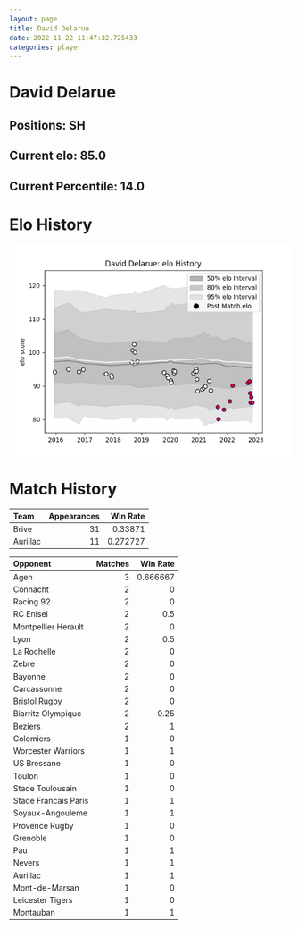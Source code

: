 ```yaml
---  
layout: page  
title: David Delarue  
date: 2022-11-22 11:47:32.725433  
categories: player  
---
```

# David Delarue

## Positions: SH

## Current elo: 85.0

## Current Percentile: 14.0

# Elo History


![elo history](history_DavidDelarue.png)
# Match History


| Team     |   Appearances |   Win Rate |
|:---------|--------------:|-----------:|
| Brive    |            31 |   0.33871  |
| Aurillac |            11 |   0.272727 |

| Opponent             |   Matches |   Win Rate |
|:---------------------|----------:|-----------:|
| Agen                 |         3 |   0.666667 |
| Connacht             |         2 |   0        |
| Racing 92            |         2 |   0        |
| RC Enisei            |         2 |   0.5      |
| Montpellier Herault  |         2 |   0        |
| Lyon                 |         2 |   0.5      |
| La Rochelle          |         2 |   0        |
| Zebre                |         2 |   0        |
| Bayonne              |         2 |   0        |
| Carcassonne          |         2 |   0        |
| Bristol Rugby        |         2 |   0        |
| Biarritz Olympique   |         2 |   0.25     |
| Beziers              |         2 |   1        |
| Colomiers            |         1 |   0        |
| Worcester Warriors   |         1 |   1        |
| US Bressane          |         1 |   0        |
| Toulon               |         1 |   0        |
| Stade Toulousain     |         1 |   0        |
| Stade Francais Paris |         1 |   1        |
| Soyaux-Angouleme     |         1 |   1        |
| Provence Rugby       |         1 |   0        |
| Grenoble             |         1 |   0        |
| Pau                  |         1 |   1        |
| Nevers               |         1 |   1        |
| Aurillac             |         1 |   1        |
| Mont-de-Marsan       |         1 |   0        |
| Leicester Tigers     |         1 |   0        |
| Montauban            |         1 |   1        |